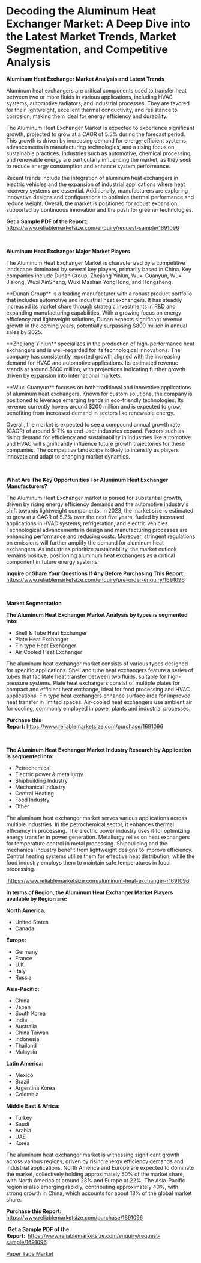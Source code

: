 <p><h1>Decoding the Aluminum Heat Exchanger Market: A Deep Dive into the Latest Market Trends, Market Segmentation, and Competitive Analysis</h1></p><p><strong>Aluminum Heat Exchanger Market Analysis and Latest Trends</strong></p>
<p><p>Aluminum heat exchangers are critical components used to transfer heat between two or more fluids in various applications, including HVAC systems, automotive radiators, and industrial processes. They are favored for their lightweight, excellent thermal conductivity, and resistance to corrosion, making them ideal for energy efficiency and durability.</p><p>The Aluminum Heat Exchanger Market is expected to experience significant growth, projected to grow at a CAGR of 5.5% during the forecast period. This growth is driven by increasing demand for energy-efficient systems, advancements in manufacturing technologies, and a rising focus on sustainable practices. Industries such as automotive, chemical processing, and renewable energy are particularly influencing the market, as they seek to reduce energy consumption and enhance system performance.</p><p>Recent trends include the integration of aluminum heat exchangers in electric vehicles and the expansion of industrial applications where heat recovery systems are essential. Additionally, manufacturers are exploring innovative designs and configurations to optimize thermal performance and reduce weight. Overall, the market is positioned for robust expansion, supported by continuous innovation and the push for greener technologies.</p></p>
<p><strong>Get a Sample PDF of the Report:&nbsp;</strong> <a href="https://www.reliablemarketsize.com/enquiry/request-sample/1691096?utm_campaign=2941&utm_medium=2&utm_source=Github&utm_content=ia&utm_term=26032025&utm_id=aluminum-heat-exchanger">https://www.reliablemarketsize.com/enquiry/request-sample/1691096</a></p>
<p>&nbsp;</p>
<p><strong>Aluminum Heat Exchanger Major Market Players</strong></p>
<p><p>The Aluminum Heat Exchanger Market is characterized by a competitive landscape dominated by several key players, primarily based in China. Key companies include Dunan Group, Zhejiang Yinlun, Wuxi Guanyun, Wuxi Jialong, Wuxi XinSheng, Wuxi Mashan YongHong, and Hongsheng.</p><p>**Dunan Group** is a leading manufacturer with a robust product portfolio that includes automotive and industrial heat exchangers. It has steadily increased its market share through strategic investments in R&D and expanding manufacturing capabilities. With a growing focus on energy efficiency and lightweight solutions, Dunan expects significant revenue growth in the coming years, potentially surpassing $800 million in annual sales by 2025.</p><p>**Zhejiang Yinlun** specializes in the production of high-performance heat exchangers and is well-regarded for its technological innovations. The company has consistently reported growth aligned with the increasing demand for HVAC and automotive applications. Its estimated revenue stands at around $600 million, with projections indicating further growth driven by expansion into international markets.</p><p>**Wuxi Guanyun** focuses on both traditional and innovative applications of aluminum heat exchangers. Known for custom solutions, the company is positioned to leverage emerging trends in eco-friendly technologies. Its revenue currently hovers around $200 million and is expected to grow, benefiting from increased demand in sectors like renewable energy.</p><p>Overall, the market is expected to see a compound annual growth rate (CAGR) of around 5-7% as end-user industries expand. Factors such as rising demand for efficiency and sustainability in industries like automotive and HVAC will significantly influence future growth trajectories for these companies. The competitive landscape is likely to intensify as players innovate and adapt to changing market dynamics.</p></p>
<p>&nbsp;</p>
<p><strong>What Are The Key Opportunities For Aluminum Heat Exchanger Manufacturers?</strong></p>
<p><p>The Aluminum Heat Exchanger market is poised for substantial growth, driven by rising energy efficiency demands and the automotive industry's shift towards lightweight components. In 2023, the market size is estimated to grow at a CAGR of 5.2% over the next five years, fueled by increased applications in HVAC systems, refrigeration, and electric vehicles. Technological advancements in design and manufacturing processes are enhancing performance and reducing costs. Moreover, stringent regulations on emissions will further amplify the demand for aluminum heat exchangers. As industries prioritize sustainability, the market outlook remains positive, positioning aluminum heat exchangers as a critical component in future energy systems.</p></p>
<p><strong>Inquire or Share Your Questions If Any Before Purchasing This Report:</strong> <a href="https://www.reliablemarketsize.com/enquiry/pre-order-enquiry/1691096?utm_campaign=2941&utm_medium=2&utm_source=Github&utm_content=ia&utm_term=26032025&utm_id=aluminum-heat-exchanger">https://www.reliablemarketsize.com/enquiry/pre-order-enquiry/1691096</a></p>
<p>&nbsp;</p>
<p><strong>Market Segmentation</strong></p>
<p><strong>The Aluminum Heat Exchanger Market Analysis by types is segmented into:</strong></p>
<p><ul><li>Shell & Tube Heat Exchanger</li><li>Plate Heat Exchanger</li><li>Fin type Heat Exchanger</li><li>Air Cooled Heat Exchanger</li></ul></p>
<p><p>The aluminum heat exchanger market consists of various types designed for specific applications. Shell and tube heat exchangers feature a series of tubes that facilitate heat transfer between two fluids, suitable for high-pressure systems. Plate heat exchangers consist of multiple plates for compact and efficient heat exchange, ideal for food processing and HVAC applications. Fin type heat exchangers enhance surface area for improved heat transfer in limited spaces. Air-cooled heat exchangers use ambient air for cooling, commonly employed in power plants and industrial processes.</p></p>
<p><strong>Purchase this Report:&nbsp;</strong><a href="https://www.reliablemarketsize.com/purchase/1691096?utm_campaign=2941&utm_medium=2&utm_source=Github&utm_content=ia&utm_term=26032025&utm_id=aluminum-heat-exchanger">https://www.reliablemarketsize.com/purchase/1691096</a></p>
<p>&nbsp;</p>
<p><strong>The Aluminum Heat Exchanger Market Industry Research by Application is segmented into:</strong></p>
<p><ul><li>Petrochemical</li><li>Electric power & metallurgy</li><li>Shipbuilding Industry</li><li>Mechanical Industry</li><li>Central Heating</li><li>Food Industry</li><li>Other</li></ul></p>
<p><p>The aluminum heat exchanger market serves various applications across multiple industries. In the petrochemical sector, it enhances thermal efficiency in processing. The electric power industry uses it for optimizing energy transfer in power generation. Metallurgy relies on heat exchangers for temperature control in metal processing. Shipbuilding and the mechanical industry benefit from lightweight designs to improve efficiency. Central heating systems utilize them for effective heat distribution, while the food industry employs them to maintain safe temperatures in food processing.</p></p>
<p><a href="https://www.reliablemarketsize.com/aluminum-heat-exchanger-r1691096?utm_campaign=2941&utm_medium=2&utm_source=Github&utm_content=ia&utm_term=26032025&utm_id=aluminum-heat-exchanger">&nbsp;https://www.reliablemarketsize.com/aluminum-heat-exchanger-r1691096</a></p>
<p><strong>In terms of Region, the Aluminum Heat Exchanger Market Players available by Region are:</strong></p>
<p>
    <p> <strong> North America: </strong>
        <ul>
            <li>United States</li>
            <li>Canada</li>
        </ul>
        </p> 
    <p> <strong> Europe: </strong>
        <ul>
            <li>Germany</li>
            <li>France</li>
            <li>U.K.</li>
            <li>Italy</li>
            <li>Russia</li>
        </ul>
        </p> 
    <p> <strong> Asia-Pacific: </strong>
        <ul>
            <li>China</li>
            <li>Japan</li>
            <li>South Korea</li>
            <li>India</li>
            <li>Australia</li>
            <li>China Taiwan</li>
            <li>Indonesia</li>
            <li>Thailand</li>
            <li>Malaysia</li>
        </ul>
        </p> 
    <p> <strong> Latin America: </strong>
        <ul>
            <li>Mexico</li>
            <li>Brazil</li>
            <li>Argentina Korea</li>
            <li>Colombia</li>
        </ul>
        </p> 
    <p> <strong> Middle East & Africa: </strong>
        <ul>
            <li>Turkey</li>
            <li>Saudi</li>
            <li>Arabia</li>
            <li>UAE</li>
            <li>Korea</li>
        </ul>
    </p>
    </p>
<p><p>The aluminum heat exchanger market is witnessing significant growth across various regions, driven by rising energy efficiency demands and industrial applications. North America and Europe are expected to dominate the market, collectively holding approximately 50% of the market share, with North America at around 28% and Europe at 22%. The Asia-Pacific region is also emerging rapidly, contributing approximately 40%, with strong growth in China, which accounts for about 18% of the global market share.</p></p>
<p><strong>Purchase this Report: </strong><a href="https://www.reliablemarketsize.com/purchase/1691096?utm_campaign=2941&utm_medium=2&utm_source=Github&utm_content=ia&utm_term=26032025&utm_id=aluminum-heat-exchanger">https://www.reliablemarketsize.com/purchase/1691096</a></p>
<p>&nbsp;<strong>Get a Sample PDF of the Report:&nbsp;&nbsp;</strong><a href="https://www.reliablemarketsize.com/enquiry/request-sample/1691096?utm_campaign=2941&utm_medium=2&utm_source=Github&utm_content=ia&utm_term=26032025&utm_id=aluminum-heat-exchanger">https://www.reliablemarketsize.com/enquiry/request-sample/1691096</a></p>
<p><strong></strong></p>
<p><p><a href="https://github.com/mukaithaisia/Market-Research-Report-List-1/blob/main/paper-tape-market.md?utm_campaign=2941&utm_medium=2&utm_source=Github&utm_content=ia&utm_term=26032025&utm_id=aluminum-heat-exchanger">Paper Tape Market</a></p></p>